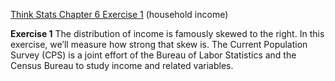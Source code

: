 [Think Stats Chapter 6 Exercise 1](http://greenteapress.com/thinkstats2/html/thinkstats2007.html#toc60) (household income)

**Exercise 1**  The distribution of income is famously skewed to the right. In this exercise, we’ll measure how strong that skew is.
The Current Population Survey (CPS) is a joint effort of the Bureau of Labor Statistics and the Census Bureau to study income and related variables. 
